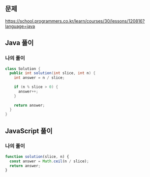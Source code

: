 ## 문제
https://school.programmers.co.kr/learn/courses/30/lessons/120816?language=java

## Java 풀이
### 나의 풀이
```java
class Solution {
  public int solution(int slice, int n) {
    int answer = n / slice;
    
    if (n % slice > 0) {
      answer++;
    }
    
    return answer;
  }
}
```

## JavaScript 풀이
### 나의 풀이
```javascript
function solution(slice, n) {
  const answer = Math.ceil(n / slice);
  return answer;
}
```
